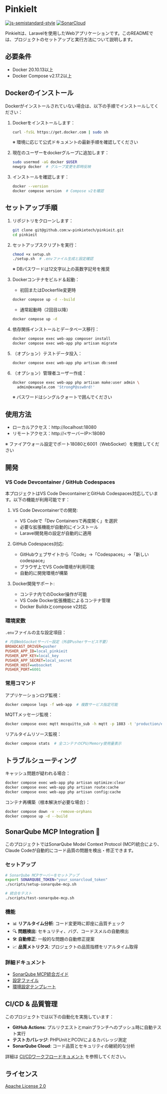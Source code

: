 # PinkieIt

[![js-semistandard-style](https://img.shields.io/badge/code%20style-semistandard-brightgreen.svg)](https://github.com/standard/semistandard)
[![SonarCloud](https://sonarcloud.io/images/project_badges/sonarcloud-white.svg)](https://sonarcloud.io/summary/new_code?id=w-pinkietech_pinkieit)

PinkieItは、Laravelを使用したWebアプリケーションです。このREADMEでは、プロジェクトのセットアップと実行方法について説明します。

## 必要条件

- Docker 20.10.13以上
- Docker Compose v2.17.2以上

## Dockerのインストール

Dockerがインストールされていない場合は、以下の手順でインストールしてください：

1. Dockerをインストールします：
   ```bash
   curl -fsSL https://get.docker.com | sudo sh
   ```
   ※ 環境に応じて公式ドキュメントの最新手順を確認してください

2. 現在のユーザーをdockerグループに追加します：
   ```bash
   sudo usermod -aG docker $USER
   newgrp docker  # グループ変更を即時反映
   ```

3. インストールを確認します：
   ```bash
   docker --version
   docker compose version  # Compose v2を確認
   ```

## セットアップ手順

1. リポジトリをクローンします：
   ```bash
   git clone git@github.com:w-pinkietech/pinkieit.git
   cd pinkieit
   ```

2. セットアップスクリプトを実行：
   ```bash
   chmod +x setup.sh
   ./setup.sh  # .envファイル生成と設定確認
   ```
   ※ DBパスワードは12文字以上の英数字記号を推奨

3. Dockerコンテナをビルド＆起動：
   - 初回またはDockerfile変更時
   ```bash
   docker compose up -d --build
   ```
   - 通常起動時（2回目以降）
   ```bash
   docker compose up -d
   ```

4. 依存関係インストールとデータベース移行：
   ```bash
   docker compose exec web-app composer install
   docker compose exec web-app php artisan migrate
   ```

5. （オプション）テストデータ投入：
   ```bash
   docker compose exec web-app php artisan db:seed
   ```

6. （オプション）管理者ユーザー作成：
   ```bash
   docker compose exec web-app php artisan make:user admin \
     admin@example.com 'StrongP@ssw0rd!'
   ```
   ※ パスワードはシングルクォートで囲んでください

## 使用方法

- ローカルアクセス：http://localhost:18080
- リモートアクセス：http://<サーバーIP>:18080

※ ファイアウォール設定でポート18080と6001（WebSocket）を開放してください

## 開発

### VS Code Devcontainer / GitHub Codespaces

本プロジェクトはVS Code DevcontainerとGitHub Codespaces対応しています。以下の機能が利用可能です：

1. VS Code Devcontainerでの開発:
   - VS Codeで「Dev Containersで再度開く」を選択
   - 必要な拡張機能が自動的にインストール
   - Laravel開発用の設定が自動的に適用

2. GitHub Codespaces対応:
   - GitHubウェブサイトから「Code」→「Codespaces」→「新しいcodespace」
   - ブラウザ上でVS Code環境が利用可能
   - 自動的に開発環境が構築

3. Docker開発サポート:
   - コンテナ内でのDocker操作が可能
   - VS Code Docker拡張機能によるコンテナ管理
   - Docker Buildxとcompose v2対応

### 環境変数
`.env`ファイルの主な設定項目：
```ini
# 内部WebSocketサーバー設定（外部Pusherサービス不要）
BROADCAST_DRIVER=pusher
PUSHER_APP_ID=local_pinkieit
PUSHER_APP_KEY=local_key
PUSHER_APP_SECRET=local_secret
PUSHER_HOST=websocket
PUSHER_PORT=6001
```

### 常用コマンド
アプリケーションログ監視：
```bash
docker compose logs -f web-app  # 複数サービス指定可能
```

MQTTメッセージ監視：
```bash
docker compose exec mqtt mosquitto_sub -h mqtt -p 1883 -t 'production/#'
```

リアルタイムリソース監視：
```bash
docker compose stats  # 全コンテナのCPU/Memory使用量表示
```

## トラブルシューティング

キャッシュ問題が疑われる場合：
```bash
docker compose exec web-app php artisan optimize:clear
docker compose exec web-app php artisan route:cache
docker compose exec web-app php artisan config:cache
```

コンテナ再構築（根本解決が必要な場合）：
```bash
docker compose down -v --remove-orphans
docker compose up -d --build
```

## SonarQube MCP Integration 🔧

このプロジェクトではSonarQube Model Context Protocol (MCP)統合により、Claude Codeが自動的にコード品質の問題を検出・修正できます。

### セットアップ
```bash
# SonarQube MCPサーバーをセットアップ
export SONARQUBE_TOKEN="your_sonarcloud_token"
./scripts/setup-sonarqube-mcp.sh

# 統合をテスト
./scripts/test-sonarqube-mcp.sh
```

### 機能
- 📊 **リアルタイム分析**: コード変更時に即座に品質チェック
- 🔍 **問題検出**: セキュリティ、バグ、コードスメルの自動検出
- 🛠️ **自動修正**: 一般的な問題の自動修正提案
- 📈 **品質メトリクス**: プロジェクトの品質指標をリアルタイム取得

### 詳細ドキュメント
- [SonarQube MCP統合ガイド](docs/SONARQUBE_MCP_INTEGRATION.md)
- [設定ファイル](.mcp/sonarqube-config.json)
- [環境設定テンプレート](.mcp/.env.template)

## CI/CD & 品質管理

このプロジェクトでは以下の自動化を実施しています：

- **GitHub Actions**: プルリクエストとmainブランチへのプッシュ時に自動テスト実行
- **テストカバレッジ**: PHPUnitとPCOVによるカバレッジ測定
- **SonarQube Cloud**: コード品質とセキュリティの継続的な分析

詳細は [CI/CDワークフロードキュメント](docs/CI_CD_WORKFLOW.md) を参照してください。

## ライセンス

[Apache License 2.0](LICENSE)
